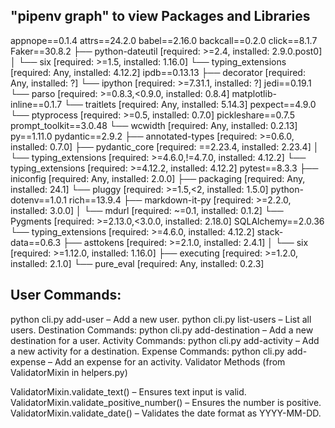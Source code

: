 ## "pipenv graph" to view Packages and Libraries 
appnope==0.1.4
attrs==24.2.0
babel==2.16.0
backcall==0.2.0
click==8.1.7
Faker==30.8.2
├── python-dateutil [required: >=2.4, installed: 2.9.0.post0]
│   └── six [required: >=1.5, installed: 1.16.0]
└── typing_extensions [required: Any, installed: 4.12.2]
ipdb==0.13.13
├── decorator [required: Any, installed: ?]
└── ipython [required: >=7.31.1, installed: ?]
jedi==0.19.1
└── parso [required: >=0.8.3,<0.9.0, installed: 0.8.4]
matplotlib-inline==0.1.7
└── traitlets [required: Any, installed: 5.14.3]
pexpect==4.9.0
└── ptyprocess [required: >=0.5, installed: 0.7.0]
pickleshare==0.7.5
prompt_toolkit==3.0.48
└── wcwidth [required: Any, installed: 0.2.13]
py==1.11.0
pydantic==2.9.2
├── annotated-types [required: >=0.6.0, installed: 0.7.0]
├── pydantic_core [required: ==2.23.4, installed: 2.23.4]
│   └── typing_extensions [required: >=4.6.0,!=4.7.0, installed: 4.12.2]
└── typing_extensions [required: >=4.12.2, installed: 4.12.2]
pytest==8.3.3
├── iniconfig [required: Any, installed: 2.0.0]
├── packaging [required: Any, installed: 24.1]
└── pluggy [required: >=1.5,<2, installed: 1.5.0]
python-dotenv==1.0.1
rich==13.9.4
├── markdown-it-py [required: >=2.2.0, installed: 3.0.0]
│   └── mdurl [required: ~=0.1, installed: 0.1.2]
└── Pygments [required: >=2.13.0,<3.0.0, installed: 2.18.0]
SQLAlchemy==2.0.36
└── typing_extensions [required: >=4.6.0, installed: 4.12.2]
stack-data==0.6.3
├── asttokens [required: >=2.1.0, installed: 2.4.1]
│   └── six [required: >=1.12.0, installed: 1.16.0]
├── executing [required: >=1.2.0, installed: 2.1.0]
└── pure_eval [required: Any, installed: 0.2.3]

## User Commands:
python cli.py add-user – Add a new user.
python cli.py list-users – List all users.
Destination Commands:
python cli.py add-destination – Add a new destination for a user.
Activity Commands:
python cli.py add-activity – Add a new activity for a destination.
Expense Commands:
python cli.py add-expense – Add an expense for an activity.
Validator Methods (from ValidatorMixin in helpers.py)

ValidatorMixin.validate_text() – Ensures text input is valid.
ValidatorMixin.validate_positive_number() – Ensures the number is positive.
ValidatorMixin.validate_date() – Validates the date format as YYYY-MM-DD.
